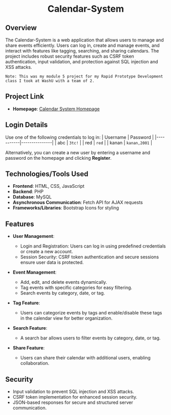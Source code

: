 <div align="center">
    <h1 id="Header">Calendar-System</h1>
</div>

## Overview
The Calendar-System is a web application that allows users to manage and share events efficiently. Users can log in, create and manage events, and interact with features like tagging, searching, and sharing calendars. The project includes robust security features such as CSRF token authentication, input validation, and protection against SQL injection and XSS attacks.

```
Note: This was my module 5 project for my Rapid Prototype Development class I took at WashU with a team of 2.
```

## Project Link
- **Homepage**: [Calendar System Homepage](http://ec2-18-117-107-39.us-east-2.compute.amazonaws.com/~Gokuf/M5/Group/home.php)

## Login Details
Use one of the following credentials to log in:
| Username  | Password      |
|-----------|---------------|
| abc       | `3tc!`        |
| red       | `red`         |
| kanan     | `kanan,2001`  |

Alternatively, you can create a new user by entering a username and password on the homepage and clicking **Register**.

## Technologies/Tools Used
- **Frontend**: HTML, CSS, JavaScript
- **Backend**: PHP
- **Database**: MySQL
- **Asynchronous Communication**: Fetch API for AJAX requests
- **Frameworks/Libraries**: Bootstrap Icons for styling

## Features

- **User Management**:
  - Login and Registration: Users can log in using predefined credentials or create a new account.
  - Session Security: CSRF token authentication and secure sessions ensure user data is protected.

- **Event Management**:
  - Add, edit, and delete events dynamically.
  - Tag events with specific categories for easy filtering.
  - Search events by category, date, or tag.

- **Tag Feature**:
  - Users can categorize events by tags and enable/disable these tags in the calendar view for better organization.

- **Search Feature**:
  - A search bar allows users to filter events by category, date, or tag.

- **Share Feature**:
  - Users can share their calendar with additional users, enabling collaboration.

## Security
- Input validation to prevent SQL injection and XSS attacks.
- CSRF token implementation for enhanced session security.
- JSON-based responses for secure and structured server communication.
